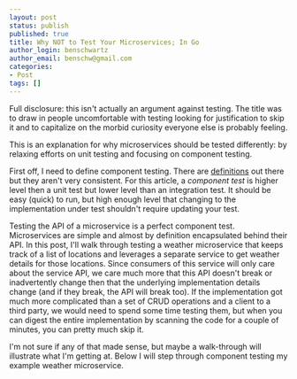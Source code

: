 ```yaml
---
layout: post
status: publish
published: true
title: Why NOT to Test Your Microservices; In Go
author_login: benschwartz
author_email: benschw@gmail.com
categories:
- Post
tags: []
---
```


Full disclosure: this isn't actually an argument against testing. The title was to draw in people uncomfortable with testing looking for justification to skip it and to capitalize on the morbid curiosity everyone else is probably feeling.

This is an explanation for why microservices should be tested differently: by relaxing efforts on unit testing and focusing on component testing.

<!--more-->

First off, I need to define component testing. There are [definitions](http://istqbexamcertification.com/what-is-component-testing/) out there but they aren't very consistent. For this article, a _component test_ is higher level then a unit test but lower level than an integration test. It should be easy (quick) to run, but high enough level that changing to the implementation under test shouldn't require updating your test.

Testing the API of a microservice is a perfect component test. Microservices are simple and almost by definition encapsulated behind their API. In this post, I'll walk through testing a weather microservice that keeps track of a list of locations and leverages a separate service to get weather details for those locations. Since consumers of this service will only care about the service API, we care much more that this API doesn't break or inadvertently change then that the underlying implementation details change (and if they break, the API will break too). If the implementation got much more complicated than a set of CRUD operations and a client to a third party, we would need to spend some time testing them, but when you can digest the entire implementation by scanning the code for a couple of minutes, you can pretty much skip it.

I'm not sure if any of that made sense, but maybe a walk-through will illustrate what I'm getting at. Below I will step through component testing my example weather microservice.

